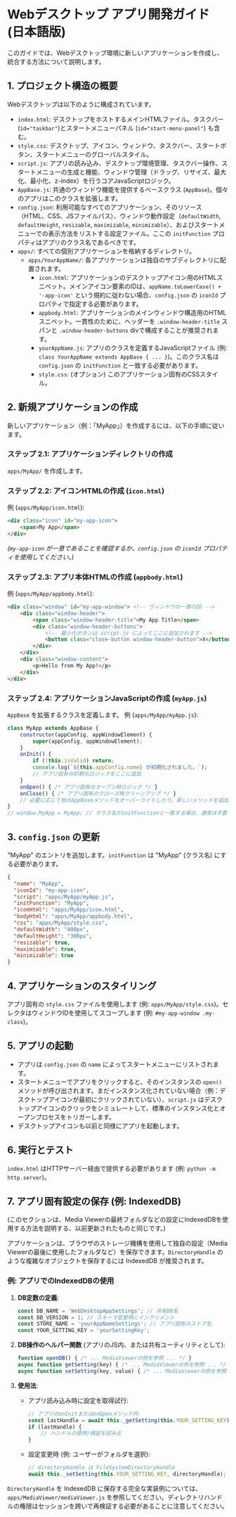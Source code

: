 # Webデスクトップ アプリ開発ガイド (日本語版)

このガイドでは、Webデスクトップ環境に新しいアプリケーションを作成し、統合する方法について説明します。

## 1. プロジェクト構造の概要

Webデスクトップは以下のように構成されています。

-   `index.html`: デスクトップをホストするメインHTMLファイル。タスクバー(`id="taskbar"`)とスタートメニューパネル (`id="start-menu-panel"`) も含む。
-   `style.css`: デスクトップ、アイコン、ウィンドウ、タスクバー、スタートボタン、スタートメニューのグローバルスタイル。
-   `script.js`: アプリの読み込み、デスクトップ環境管理、タスクバー操作、スタートメニューの生成と機能、ウィンドウ管理（ドラッグ、リサイズ、最大化、最小化、z-index）を行うコアJavaScriptロジック。
-   `AppBase.js`: 共通のウィンドウ機能を提供するベースクラス (`AppBase`)。個々のアプリはこのクラスを拡張します。
-   `config.json`: 利用可能なすべてのアプリケーション、そのリソース（HTML、CSS、JSファイルパス）、ウィンドウ動作設定（`defaultWidth`, `defaultHeight`, `resizable`, `maximizable`, `minimizable`）、およびスタートメニューでの表示方法をリストする設定ファイル。ここの `initFunction` プロパティはアプリのクラス名であるべきです。
-   `apps/`: すべての個別アプリケーションを格納するディレクトリ。
    -   `apps/YourAppName/`: 各アプリケーションは独自のサブディレクトリに配置されます。
        -   `icon.html`: アプリケーションのデスクトップアイコン用のHTMLスニペット。メインアイコン要素のIDは、`appName.toLowerCase() + '-app-icon'` という規約に従わない場合、`config.json` の `iconId` プロパティで指定する必要があります。
        -   `appbody.html`: アプリケーションのメインウィンドウ構造用のHTMLスニペット。一貫性のために、ヘッダーを `.window-header-title` スパンと `.window-header-buttons` divで構成することが推奨されます。
        -   `yourAppName.js`: アプリのクラスを定義するJavaScriptファイル (例: `class YourAppName extends AppBase { ... }`)。このクラス名は `config.json` の `initFunction` と一致する必要があります。
        -   `style.css`: (オプション) このアプリケーション固有のCSSスタイル。

## 2. 新規アプリケーションの作成

新しいアプリケーション（例：「MyApp」）を作成するには、以下の手順に従います。

### ステップ 2.1: アプリケーションディレクトリの作成
`apps/MyApp/` を作成します。

### ステップ 2.2: アイコンHTMLの作成 (`icon.html`)
例 (`apps/MyApp/icon.html`):
```html
<div class="icon" id="my-app-icon">
    <span>My App</span>
</div>
```
*(`my-app-icon` が一意であることを確認するか、`config.json` の `iconId` プロパティを使用してください。)*

### ステップ 2.3: アプリ本体HTMLの作成 (`appbody.html`)
例 (`apps/MyApp/appbody.html`):
```html
<div class="window" id="my-app-window"> <!-- ウィンドウの一意のID -->
    <div class="window-header">
        <span class="window-header-title">My App Title</span>
        <div class="window-header-buttons">
            <!-- 最小化ボタンは script.js によってここに追加されます -->
            <button class="close-button window-header-button">X</button>
        </div>
    </div>
    <div class="window-content">
        <p>Hello from My App!</p>
    </div>
</div>
```

### ステップ 2.4: アプリケーションJavaScriptの作成 (`myApp.js`)
`AppBase` を拡張するクラスを定義します。
例 (`apps/MyApp/myApp.js`):
```javascript
class MyApp extends AppBase {
    constructor(appConfig, appWindowElement) {
        super(appConfig, appWindowElement);
    }
    onInit() {
        if (!this.isValid) return;
        console.log(`${this.appConfig.name} が初期化されました。`);
        // アプリ固有の初期化ロジックをここに追加
    }
    onOpen() { /* アプリ固有のオープン時ロジック */ }
    onClose() { /* アプリ固有のクローズ時クリーンアップ */ }
    // 必要に応じて他のAppBaseメソッドをオーバーライドしたり、新しいメソッドを追加したりします
}
// window.MyApp = MyApp; // クラス名がinitFunctionと一致する場合、通常は不要
```

## 3. `config.json` の更新
"MyApp" のエントリを追加します。`initFunction` は "MyApp" (クラス名) にする必要があります。
```json
{
  "name": "MyApp",
  "iconId": "my-app-icon", 
  "script": "apps/MyApp/myApp.js",
  "initFunction": "MyApp", 
  "iconHtml": "apps/MyApp/icon.html",
  "bodyHtml": "apps/MyApp/appbody.html",
  "css": "apps/MyApp/style.css",
  "defaultWidth": "400px",
  "defaultHeight": "300px",
  "resizable": true,
  "maximizable": true,
  "minimizable": true
}
```

## 4. アプリケーションのスタイリング
アプリ固有の `style.css` ファイルを使用します (例: `apps/MyApp/style.css`)。セレクタはウィンドウIDを使用してスコープします (例: `#my-app-window .my-class`)。

## 5. アプリの起動
- アプリは `config.json` の `name` によってスタートメニューにリストされます。
- スタートメニューでアプリをクリックすると、そのインスタンスの `open()` メソッドが呼び出されます。まだインスタンス化されていない場合（例：デスクトップアイコンが最初にクリックされていない）、`script.js` はデスクトップアイコンのクリックをシミュレートして、標準のインスタンス化とオープンプロセスをトリガーします。
- デスクトップアイコンも以前と同様にアプリを起動します。

## 6. 実行とテスト
`index.html` はHTTPサーバー経由で提供する必要があります (例: `python -m http.server`)。

## 7. アプリ固有設定の保存 (例: IndexedDB)
(このセクションは、Media Viewerの最終フォルダなどの設定にIndexedDBを使用する方法を説明する、以前更新されたものと同じです。)

アプリケーションは、ブラウザのストレージ機構を使用して独自の設定（Media Viewerの最後に使用したフォルダなど）を保存できます。`DirectoryHandle` のような複雑なオブジェクトを保存するには IndexedDB が推奨されます。

### 例: アプリでのIndexedDBの使用

1.  **DB定数の定義**:
    ```javascript
    const DB_NAME = 'WebDesktopAppSettings'; // 共有DB名
    const DB_VERSION = 1; // スキーマ変更時にインクリメント
    const STORE_NAME = 'yourAppNameSettings'; // アプリ固有のストア名
    const YOUR_SETTING_KEY = 'yourSettingKey';
    ```

2.  **DB操作のヘルパー関数** (アプリのJS内、または共有ユーティリティとして):
    ```javascript
    function openDB() { /* ... MediaViewerの例を参照 ... */ }
    async function getSetting(key) { /* ... MediaViewerの例を参照 ... */ }
    async function setSetting(key, value) { /* ... MediaViewerの例を参照 ... */ }
    ```

3.  **使用法**:
    -   アプリ読み込み時に設定を取得試行:
        ```javascript
        // アプリのonInitまたはonOpenメソッド内
        const lastHandle = await this._getSetting(this.YOUR_SETTING_KEY); // ヘルパーがクラスの一部であると仮定
        if (lastHandle) {
            // ハンドルの使用/検証を試みる
        }
        ```
    -   設定変更時 (例: ユーザーがフォルダを選択):
        ```javascript
        // directoryHandle は FileSystemDirectoryHandle
        await this._setSetting(this.YOUR_SETTING_KEY, directoryHandle);
        ```

`DirectoryHandle` を IndexedDB に保存する完全な実装例については、`apps/MediaViewer/mediaViewer.js` を参照してください。ディレクトリハンドルの権限はセッションを跨いで再検証する必要があることに注意してください。
